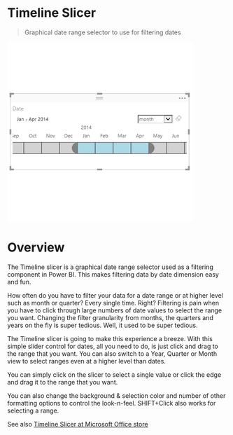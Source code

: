 # Timeline Slicer

> Graphical date range selector to use for filtering dates

![Timeline Slicer screenshot](./assets/screenshot.png)

# Overview

The Timeline slicer is a graphical date range selector used as a filtering component in Power BI. This makes filtering data by date dimension easy and fun.

How often do you have to filter your data for a date range or at higher level such as month or quarter? Every single time. Right? Filtering is pain when you have to click through large numbers of date values to select the range you want. Changing the filter granularity from months, the quarters and years on the fly is super tedious. Well, it used to be super tedious.

The Timeline slicer is going to make this experience a breeze. With this simple slider control for dates, all you need to do, is just click and drag to the range that you want. You can also switch to a Year, Quarter or Month view to 
select ranges even at a higher level than dates.

You can simply click on the slicer to select a single value or click the edge and drag it to the range that you want.

You can also change the background & selection color and number of other formatting options to control the look-n-feel. SHIFT+Click also works for selecting a range.

See also [Timeline Slicer at Microsoft Office store](https://store.office.com/en-us/app.aspx?assetid=WA104380786&sourcecorrid=d6693601-bd92-40f0-90a9-a73ad6b29f1c)